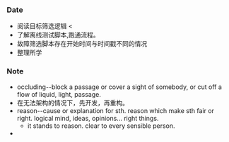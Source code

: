 ### Date
- 阅读目标筛选逻辑 < 
- 了解离线测试脚本,跑通流程。
- 故障筛选脚本存在开始时间与时间戳不同的情况
- 整理所学

### Note
- occluding--block a passage or cover a sight of somebody, or cut off a flow of liquid, light, passage.
- 在无法架构的情况下，先开发，再重构。
- reason--cause or explanation for sth. reason which make sth fair or right. logical mind, ideas, opinions... right things.
	- it stands to reason. clear to every sensible person.
- 